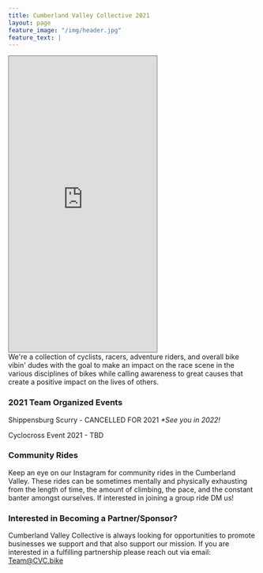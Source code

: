 ```yaml
---
title: Cumberland Valley Collective 2021
layout: page
feature_image: "/img/header.jpg"
feature_text: |
---
```

<div class="flex-container">
  <div class="events-container">
    <iframe class="calendar-small" src="https://calendar.google.com/calendar/embed?height=600&amp;wkst=1&amp;bgcolor=%23ffffff&amp;ctz=America%2FNew_York&amp;src=ZW1haWxjdmNiaWtlQGdtYWlsLmNvbQ&amp;color=%23039BE5&amp;mode=AGENDA&amp;title=Upcoming%20Events&amp;showPrint=0&amp;showTabs=0&amp;showCalendars=0" style="border:solid 1px #777" height="600" frameborder="0" scrolling="no"></iframe>
  </div>
  <div class="body-container">We're a collection of cyclists, racers, adventure riders, and overall bike vibin' dudes with the goal to make an impact on the race scene in the various disciplines of bikes while calling awareness to great causes that create a positive impact on the lives of others. <br>
  
  <h3>2021 Team Organized Events</h3>
  Shippensburg Scurry - CANCELLED FOR 2021 <i>*See you in 2022!</i>
  
  Cyclocross Event 2021 - TBD

  <h3>Community Rides</h3>
  Keep an eye on our Instagram for community rides in the Cumberland Valley. These rides can be sometimes mentally and physically exhausting from the length of time, the amount of climbing, the pace, and the constant banter amongst ourselves. If interested in joining a group ride DM us! 

  <h3>Interested in Becoming a Partner/Sponsor?</h3>
  Cumberland Valley Collective is always looking for opportunities to promote businesses we support and that also support our mission. If you are interested in a fulfilling partnership please reach out via email: <a href="mailto:Team@CVC.bike">Team@CVC.bike</a>
  
  </div>
</div>

